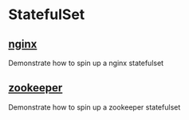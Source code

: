 # StatefulSet

## [nginx](nginx)

Demonstrate how to spin up a nginx statefulset

## [zookeeper](zookeeper)

Demonstrate how to spin up a zookeeper statefulset